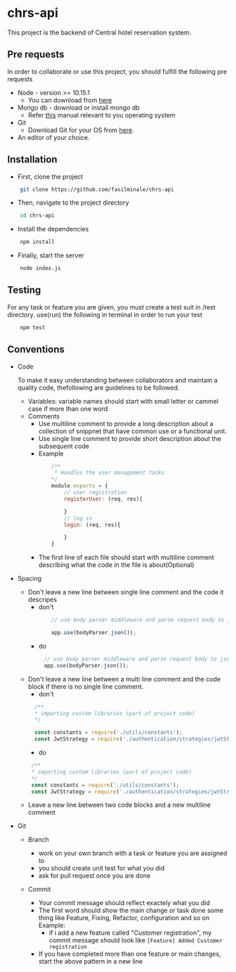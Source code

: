 # chrs-api

This project is the backend of Central hotel reservation system.

## Pre requests
In order to collaborate or use this project, you should fulfill the following pre requests
* Node - version >= 10.15.1
    * You can download from [here](https://nodejs.org/en/)
* Mongo db - download or install mongo db 
    * Refer [this](https://docs.mongodb.com/manual/administration/install-community/) manual relevant to you operating system
* Git
   * Download Git for your OS from [here](https://git-scm.com/downloads).
* An editor of your choice.

## Installation
* First, clone the project 
```bash
    git clone https://github.com/fasilminale/chrs-api
```
* Then, navigate to the project directory
```bash
    cd chrs-api
```
* Install the dependencies
```bash
    npm install
```
* Finally, start the server
```bash
    node index.js
```

## Testing
For any task or feature you are given, you must create a test suit in /test directory.
use(run) the following in terminal in order to run your test
```bash 
    npm test 
```
## Conventions

* Code

    To make it easy understanding between collaborators and maintain a quality code, thefollowing
    are guidelines to be followed.
    * Variables: variable names should start with small letter or cammel case if more than one word
    * Comments
        - Use multiline comment to provide a long description about a collection of snippnet that have common use or a functional unit.
        - Use single line comment to provide short description about the subsequent code
        - Example
            ```javascript
                /**
                 * Handles the user management tasks
                */
                module.exports = {
                    // user registration
                    registerUser: (req, res){

                    }
                    // log in
                    login: (req, res){

                    }
                }
            ```
        - The first line of each file should start with multiline comment describing what the code in the file is about(Optional)
        
* Spacing
    - Don't leave a new line between single line comment and the code it descripes
      * don't
        ```javascript
            // use body parser middleware and parse request body to json

            app.use(bodyParser.json());
        ```
      * do
       ```javascript
            // use body parser middleware and parse request body to json
            app.use(bodyParser.json());
        ```
    - Don't leave a new line between a multi line comment and the code block if there is no 
      single line comment.
      * don't
      ```javascript
        /**
        * importing custom libraries (part of project code)
        */

        const constants = require('./utils/constants');
        const JwtStrategy = require('./authentication/strategies/jwtStrategy');
      ```
      * do
       ```javascript
        /**
        * importing custom libraries (part of project code)
        */
        const constants = require('./utils/constants');
        const JwtStrategy = require('./authentication/strategies/jwtStrategy');
      ```
    - Leave a new line between two code blocks and a new multiline comment

* Git
    * Branch 
        - work on your own branch with a task or feature you are assigned to
        - you should create unit test for what you did
        - ask for pull request once you are done
    
    * Commit 
        - Your commit message should reflect exactely what you did
        - The first word should show the main change or task done some thing like Feature,         Fixing, Refactor, configuration and so on
          Example: 
          - if i add a new feature called "Customer registration", my commit message should look like
                 ```
                    [Feature] Added Customer registration
                 ```
        - If you have completed more than one feature or main changes, start the above
               pattern in a new line
